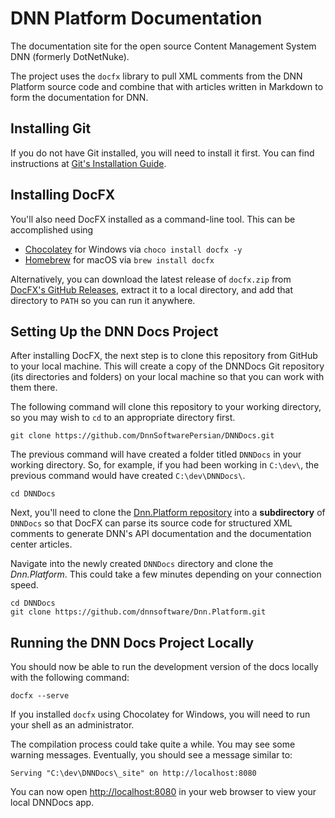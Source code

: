 # DNN Platform Documentation

The documentation site for the open source Content Management System DNN (formerly DotNetNuke).

The project uses the `docfx` library to pull XML comments from the DNN Platform source code and combine that with articles written in Markdown to form the documentation for DNN.

## Installing Git
If you do not have Git installed, you will need to install it first. You can find instructions at [Git's Installation Guide](https://git-scm.com/book/en/v2/Getting-Started-Installing-Git).

## Installing DocFX
You'll also need DocFX installed as a command-line tool.  This can be accomplished using

  * [Chocolatey](https://chocolatey.org/) for Windows via `choco install docfx -y`
  * [Homebrew](https://brew.sh/) for macOS via `brew install docfx`

Alternatively, you can download the latest release of `docfx.zip` from [DocFX's GitHub Releases](https://github.com/dotnet/docfx/releases), extract it to a local directory, and add that directory to `PATH` so you can run it anywhere.

## Setting Up the DNN Docs Project
After installing DocFX, the next step is to clone this repository from GitHub to your local machine.  This will create a copy of the DNNDocs Git repository (its directories and folders) on your local machine so that you can work with them there.

The following command will clone this repository to your working directory, so you may wish to `cd` to an appropriate directory first.

```
git clone https://github.com/DnnSoftwarePersian/DNNDocs.git
```

The previous command will have created a folder titled `DNNDocs` in your working directory.  So, for example, if you had been working in `C:\dev\`, the previous command would have created `C:\dev\DNNDocs\`.

```
cd DNNDocs
```

Next, you'll need to clone the [Dnn.Platform repository](https://github.com/dnnsoftware/Dnn.Platform) into a **subdirectory** of `DNNDocs` so that DocFX can parse its source code for structured XML comments to generate DNN's API documentation and the documentation center articles.

Navigate into the newly created `DNNDocs` directory and clone the *Dnn.Platform*.  This could take a few minutes depending on your connection speed.

```
cd DNNDocs
git clone https://github.com/dnnsoftware/Dnn.Platform.git
```

## Running the DNN Docs Project Locally
You should now be able to run the development version of the docs locally with the following command:

```
docfx --serve
```

If you installed `docfx` using Chocolatey for Windows, you will need to run your shell as an administrator.

The compilation process could take quite a while.  You may see some warning messages.  Eventually, you should see a message similar to:
```
Serving "C:\dev\DNNDocs\_site" on http://localhost:8080
```

You can now open <a href="http://localhost:8080" target="_blank">http://localhost:8080</a> in your web browser to view your local DNNDocs app.
